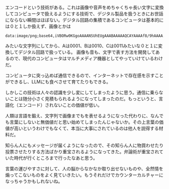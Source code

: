エンコードという技術がある。これは画像や音声をめちゃくちゃ長い文字に変換してコンピュータで扱えるようにする技術で、デジタル製品を扱うときにお世話にならない瞬間はほぼない。デジタル回路の集積であるコンピュータは基本的には０と１しか扱えず、画像とかは
```
data:image/png;base64,iVBORw0KGgoAAAANSUhEUgAAABAAAAAQCAYAAAAf8/9hAAAA...
```

みたいな文字列にしてから、Aは0001、Bは0010、Cは0011みたいな０と１に変換してデジタル回路で扱っている。
画像も音も、文字で表す方法を開発してあるので、現代のコンピュータはマルチメディア機器としてやっていけているわけだ。

コンピュータに突っ込めば通信できるので、インターネットで存在感を示すことができるし、LLMにも食べさせて育てたりもできる。

しかしこの技術は人々の認識を少し変にしてしまったように思う。通信に乗らないことは随分小さく見積もられるようになってしまったのだ。もっというと、言語化（エンコード）されないことの価値が低い。

人類は言語を鍛え、文字列で画像までもを表せるようになった代わりに、なんでも言葉にしないと無価値だと思い始めてしまったんじゃないか。その上言葉の価値が高いというわけでもなくて、本当に大事にされているのは他人を説得する材料だ。

知らん人にもメッセージが届くようになったので、その知らん人に物買わせたり投票させたりする方法ばかり重宝されるようになってきた。弁論術が重宝されていた時代が行くところまで行ったなあと思う。

言葉の運びやすさに対して、人の脳からなかなか取り出せないものや、全然情を煽ってこないものをよく見ていきたい。もうそれだけでカウンターカルチャーになっちゃうかもしれないね。
